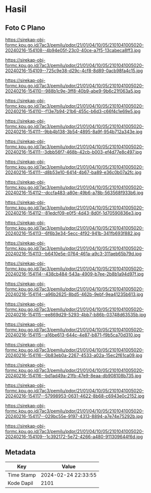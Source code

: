 # Hasil

## Foto C Plano

https://sirekap-obj-formc.kpu.go.id/7ac3/pemilu/pdpr/21/01/04/10/05/2101041005020-20240216-154108--4b94e05f-23c0-40ce-a7f5-13cabeca8ff3.jpg

https://sirekap-obj-formc.kpu.go.id/7ac3/pemilu/pdpr/21/01/04/10/05/2101041005020-20240216-154109--725c9e38-d29c-4cf8-8d89-0acb98fa4c15.jpg

https://sirekap-obj-formc.kpu.go.id/7ac3/pemilu/pdpr/21/01/04/10/05/2101041005020-20240216-154110--988b1c9e-3ff8-40b9-abe9-9b6c21f063a5.jpg

https://sirekap-obj-formc.kpu.go.id/7ac3/pemilu/pdpr/21/01/04/10/05/2101041005020-20240216-154110--f13e7b94-21b6-455c-b6d3-c66f4c1e69e5.jpg

https://sirekap-obj-formc.kpu.go.id/7ac3/pemilu/pdpr/21/01/04/10/05/2101041005020-20240216-154111--9bb4b138-3b54-4895-8a9f-954b712a343e.jpg

https://sirekap-obj-formc.kpu.go.id/7ac3/pemilu/pdpr/21/01/04/10/05/2101041005020-20240216-154111--3dbb56f7-468b-42cb-b003-ef4d77e8c497.jpg

https://sirekap-obj-formc.kpu.go.id/7ac3/pemilu/pdpr/21/01/04/10/05/2101041005020-20240216-154111--d8b53e10-6414-4b67-ba89-e36c0b07a2fc.jpg

https://sirekap-obj-formc.kpu.go.id/7ac3/pemilu/pdpr/21/01/04/10/05/2101041005020-20240216-154112--dccfa483-a80e-49b6-a78b-563568f933b6.jpg

https://sirekap-obj-formc.kpu.go.id/7ac3/pemilu/pdpr/21/01/04/10/05/2101041005020-20240216-154112--81edcf09-e0f5-4d43-8d0f-1d70590836e3.jpg

https://sirekap-obj-formc.kpu.go.id/7ac3/pemilu/pdpr/21/01/04/10/05/2101041005020-20240216-154113--6f6b3e34-5ecc-4f92-941b-341fb693f882.jpg

https://sirekap-obj-formc.kpu.go.id/7ac3/pemilu/pdpr/21/01/04/10/05/2101041005020-20240216-154113--b6410e5e-0764-461a-a9c3-311aeb65b79d.jpg

https://sirekap-obj-formc.kpu.go.id/7ac3/pemilu/pdpr/21/01/04/10/05/2101041005020-20240216-154114--438cb484-543a-4909-b7ee-2b8b1a94d97f.jpg

https://sirekap-obj-formc.kpu.go.id/7ac3/pemilu/pdpr/21/01/04/10/05/2101041005020-20240216-154114--a96b2625-8bd5-462b-9ebf-9ea41235b613.jpg

https://sirekap-obj-formc.kpu.go.id/7ac3/pemilu/pdpr/21/01/04/10/05/2101041005020-20240216-154115--ee869d29-5293-4bb7-b86b-03748d63535b.jpg

https://sirekap-obj-formc.kpu.go.id/7ac3/pemilu/pdpr/21/01/04/10/05/2101041005020-20240216-154115--a16be613-644c-4e87-b871-f9b5ca70d310.jpg

https://sirekap-obj-formc.kpu.go.id/7ac3/pemilu/pdpr/21/01/04/10/05/2101041005020-20240216-154116--0b83eb0a-2267-4533-a02a-15ec2f61ca09.jpg

https://sirekap-obj-formc.kpu.go.id/7ac3/pemilu/pdpr/21/01/04/10/05/2101041005020-20240216-154116--bd1ad49a-21fb-47e9-8eaa-db908108b735.jpg

https://sirekap-obj-formc.kpu.go.id/7ac3/pemilu/pdpr/21/01/04/10/05/2101041005020-20240216-154117--57998953-0631-4622-8b68-c6943e0c2152.jpg

https://sirekap-obj-formc.kpu.go.id/7ac3/pemilu/pdpr/21/01/04/10/05/2101041005020-20240216-154117--029bc55e-9197-4313-8894-a7e74e75292b.jpg

https://sirekap-obj-formc.kpu.go.id/7ac3/pemilu/pdpr/21/01/04/10/05/2101041005020-20240216-154109--1c392172-5e72-4266-a480-911309644f6d.jpg


## Metadata

| Key        | Value               |
| ---------- | ------------------- |
| Time Stamp | 2024-02-24 22:33:55 |
| Kode Dapil | 2101                |



